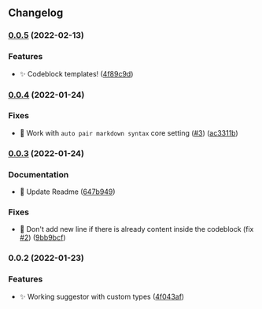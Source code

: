 ## Changelog
### [0.0.5](https://github.com/SkepticMystic/codeblock-completer/compare/0.0.4...0.0.5) (2022-02-13)


### Features

* :sparkles: Codeblock templates! ([4f89c9d](https://github.com/SkepticMystic/codeblock-completer/commit/4f89c9d12238fc700853f296028cada29e495264))

### [0.0.4](https://github.com/SkepticMystic/codeblock-completer/compare/0.0.3...0.0.4) (2022-01-24)


### Fixes

* :bug: Work with `auto pair markdown syntax` core setting ([#3](https://github.com/SkepticMystic/codeblock-completer/issues/3)) ([ac3311b](https://github.com/SkepticMystic/codeblock-completer/commit/ac3311bf25dd369ba3fb4b017f5f09b629dc0b4e))

### [0.0.3](https://github.com/SkepticMystic/codeblock-completer/compare/0.0.2...0.0.3) (2022-01-24)


### Documentation

* :memo: Update Readme ([647b949](https://github.com/SkepticMystic/codeblock-completer/commit/647b94994f8e519d311cfee05a72fb18ebed9c35))


### Fixes

* :bug: Don't add new line if there is already content inside the codeblock (fix [#2](https://github.com/SkepticMystic/codeblock-completer/issues/2)) ([9bb9bcf](https://github.com/SkepticMystic/codeblock-completer/commit/9bb9bcf78edc36a9a0bf54f02f94a2434cf33ab8))

### 0.0.2 (2022-01-23)


### Features

* :sparkles: Working suggestor with custom types ([4f043af](https://github.com/SkepticMystic/codeblock-completer/commit/4f043afd5a2bca957c8a33bb1f0a3aeafdd8ad27))
